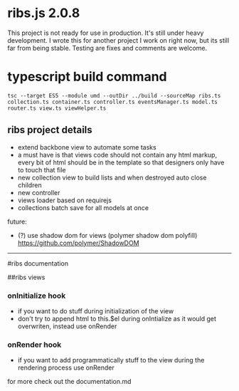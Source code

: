ribs.js 2.0.8
=============

This project is not ready for use in production. It's still under heavy development. I wrote this for another project I work on right now, but its still far from being stable. Testing are fixes and comments are welcome.

# typescript build command
 
	tsc --target ES5 --module umd --outDir ../build --sourceMap ribs.ts collection.ts container.ts controller.ts eventsManager.ts model.ts router.ts view.ts viewHelper.ts
 
## ribs project details
* extend backbone view to automate some tasks
* a must have is that views code should not contain any html markup, every bit of html should be in the template so that designers only have to touch that file
* new collection view to build lists and when destroyed auto close children
* new controller
* views loader based on requirejs
* collections batch save for all models at once

future:
* (?) use shadow dom for views (polymer shadow dom polyfill)
https://github.com/polymer/ShadowDOM

--------------------------

#ribs documentation

##ribs views

### onInitialize hook
* if you want to do stuff during initialization of the view
* don't try to append html to this.$el during onIntialize as it would get overwriten, instead use onRender

### onRender hook
* if you want to add programmatically stuff to the view during the rendering process use onRender

for more check out the documentation.md
